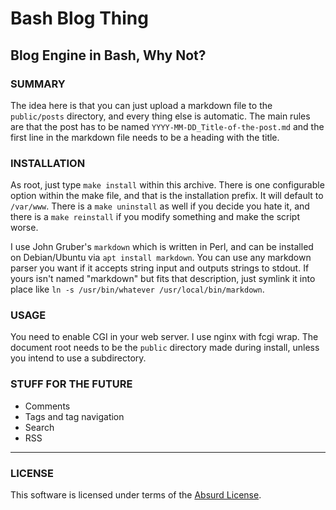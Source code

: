 # Bash Blog Thing

## Blog Engine in Bash, Why Not?

### SUMMARY

The idea here is that you can just upload a markdown file to the `public/posts` directory, and every thing else is automatic. The main rules are that the post has to be named `YYYY-MM-DD_Title-of-the-post.md` and the first line in the markdown file needs to be a heading with the title.

### INSTALLATION

As root, just type `make install` within this archive. There is one configurable option within the make file, and that is the installation prefix. It will default to `/var/www`. There is a `make uninstall` as well if you decide you hate it, and there is a `make reinstall` if you modify something and make the script worse.

I use John Gruber's `markdown` which is written in Perl, and can be installed on Debian/Ubuntu via `apt install markdown`. You can use any markdown parser you want if it accepts string input and outputs strings to stdout. If yours isn't named "markdown" but fits that description, just symlink it into place like `ln -s /usr/bin/whatever /usr/local/bin/markdown`.

### USAGE

You need to enable CGI in your web server. I use nginx with fcgi wrap. The document root needs to be the `public` directory made during install, unless you intend to use a subdirectory.

### STUFF FOR THE FUTURE

* Comments
* Tags and tag navigation
* Search
* RSS

---

### LICENSE

This software is licensed under terms of the [Absurd License](https://absurd.wtf/licentiam_absurdum.html).

